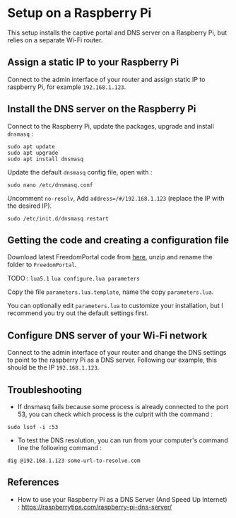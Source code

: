 Setup on a Raspberry Pi
==========================================

This setup installs the captive portal and DNS server on a Raspberry Pi, but relies on a separate Wi-Fi router.


Assign a static IP to your Raspberry Pi
-----------------------------------------

Connect to the admin interface of your router and assign static IP to raspberry Pi, for example `192.168.1.123`.


Install the DNS server on the Raspberry Pi
--------------------------------------------

Connect to the Raspberry Pi, update the packages, upgrade and install `dnsmasq` :

```
sudo apt update
sudo apt upgrade
sudo apt install dnsmasq
```

Update the default `dnsmasq` config file, open with :

```
sudo nano /etc/dnsmasq.conf
```

Uncomment `no-resolv`, Add `address=/#/192.168.1.123` (replace the IP with the desired IP).

```
sudo /etc/init.d/dnsmasq restart
```

Getting the code and creating a configuration file
------------------------------------------------------

Download latest FreedomPortal code from [here](https://github.com/sebpiq/FreedomPortal/archive/master.zip), unzip and rename the folder to `FreedomPortal`.

TODO : `lua5.1` `lua configure.lua parameters` 

Copy the file `parameters.lua.template`, name the copy `parameters.lua`.

You can optionally edit `parameters.lua` to customize your installation, but I recommend you try out the default settings first.

Configure DNS server of your Wi-Fi network
---------------------------------------------

Connect to the admin interface of your router and change the DNS settings to point to the raspberry Pi as a DNS server. Following our example, this should be the IP `192.168.1.123`.


Troubleshooting
------------------

- If dnsmasq fails because some process is already connected to the port 53, you can check which process is the culprit with the command : 

```
sudo lsof -i :53
```

- To test the DNS resolution, you can run from your computer's command line the following command :

```
dig @192.168.1.123 some-url-to-resolve.com
```


References
------------

- How to use your Raspberry Pi as a DNS Server (And Speed Up Internet) : https://raspberrytips.com/raspberry-pi-dns-server/